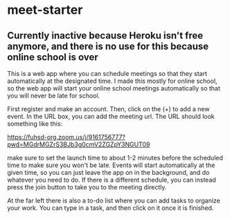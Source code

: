 # meet-starter

## Currently inactive because Heroku isn't free anymore, and there is no use for this because online school is over

This is a web app where you can schedule meetings so that they start automatically at the designated time. I made this mostly for online school, so the web app will start your online school meetings automatically so that you will never be late for school.

First register and make an account.
Then, click on the (+) to add a new event.
In the URL box, you can add the meeting url. The URL should look something like this: 

https://fuhsd-org.zoom.us/j/9161756777?pwd=MGdrMGZrS3BJb3g0cmV2ZGZpY3NGUT09

make sure to set the launch time to about 1-2 minutes before the scheduled time to make sure you won't be late.
Events will start automatically at the given time, so you can just leave the app on in the background, and do whatever you need to do.
If there is a different schedule, you can instead press the join button to take you to the meeting directly.


At the far left there is also a to-do list where you can add tasks to organize your work. You can type in a task, and then click on it once it is finished.
